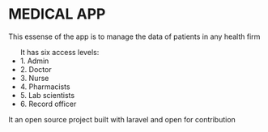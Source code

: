 <h1>MEDICAL APP</h1>
<p>This essense of the app is to manage the data of patients in any health firm </p>

<ul>It has six access levels:
  <li>1. Admin</li>
  <li>2. Doctor</li>
  <li>3. Nurse</li>
  <li>4. Pharmacists</li>
  <li>5. Lab scientists</li>
  <li>6. Record officer</li>
</ul>

It an open source project built with laravel and open for contribution
